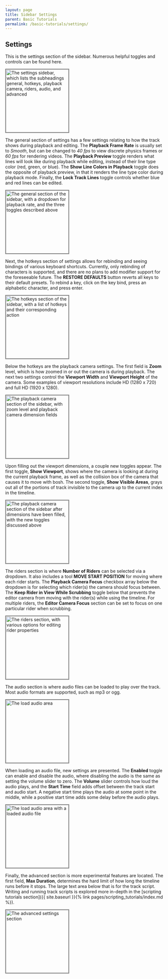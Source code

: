 ```yaml
---
layout: page
title: Sidebar Settings
parent: Basic Tutorials
permalink: /basic-tutorials/settings/
---
```


## Settings

This is the settings section of the sidebar. Numerous helpful toggles and controls can be found here.

<img alt="The settings sidebar, which lists the subheadings general, hotkeys, playback camera, riders, audio, and advanced" src="{{site.baseurl}}/assets/settings-page.png" width="200" style="border: 2px solid gray">

The general section of settings has a few settings relating to how the track shows during playback and editing. The **Playback Frame Rate** is usually set to *Smooth*, but can be changed to *40 fps* to view discrete physics frames or *60 fps* for rendering videos. The **Playback Preview** toggle renders what lines will look like during playback while editing, instead of their line type color (red, green, or blue). The **Show Line Colors in Playback** toggle does the opposite of playback preview, in that it renders the line type color during playback mode. Finally, the **Lock Track Lines** toggle controls whether blue and red lines can be edited.

<img alt="The general section of the sidebar, with a dropdown for playback rate, and the three toggles described above" src="{{site.baseurl}}/assets/settings-general.png" width="200" style="border: 2px solid gray">

Next, the hotkeys section of settings allows for rebinding and seeing bindings of various keyboard shortcuts. Currently, only rebinding of characters is supported, and there are no plans to add modifier support for the foreseeable future. The **RESTORE DEFAULTS** button reverts all keys to their default presets. To rebind a key, click on the key bind, press an alphabetic character, and press enter.

<img alt="The hotkeys section of the sidebar, with a list of hotkeys and their corresponding action" src="{{site.baseurl}}/assets/settings-hotkeys.png" width="200" style="border: 2px solid gray">

Below the hotkeys are the playback camera settings. The first field is **Zoom** level, which is how zoomed in or out the camera is during playback. The next two settings control the **Viewport Width** and **Viewport Height** of the camera. Some examples of viewport resolutions include HD (1280 x 720) and full HD (1920 x 1280).

<img alt="The playback camera section of the sidebar, with zoom level and playback camera dimension fields" src="{{site.baseurl}}/assets/settings-playback-camera.png" width="200" style="border: 2px solid gray">

Upon filling out the viewport dimensions, a couple new toggles appear. The first toggle, **Show Viewport**, shows where the camera is looking at during the current playback frame, as well as the collision box of the camera that causes it to move with bosh. The second toggle, **Show Visible Areas**, grays out all of the portions of track invisible to the camera up to the current index in the timeline.

<img alt="The playback camera section of the sidebar after dimensions have been filled, with the new toggles discussed above" src="{{site.baseurl}}/assets/settings-playback-camera-filled.png" width="200" style="border: 2px solid gray">

The riders section is where **Number of Riders** can be selected via a dropdown. It also includes a tool **MOVE START POSITION** for moving where each rider starts. The **Playback Camera Focus** checkbox array below the dropdown is for selecting which rider(s) the camera should focus between. The **Keep Rider in View While Scrubbing** toggle below that prevents the editor camera from moving with the rider(s) while using the timeline. For multiple riders, the **Editor Camera Focus** section can be set to focus on one particular rider when scrubbing.

<img alt="The riders section, with various options for editing rider properties" src="{{site.baseurl}}/assets/settings-riders.png" width="200" style="border: 2px solid gray">

The audio section is where audio files can be loaded to play over the track. Most audio formats are supported, such as mp3 or ogg.

<img alt="The load audio area" src="{{site.baseurl}}/assets/settings-audio.png" width="200" style="border: 2px solid gray">

When loading an audio file, new settings are presented. The **Enabled** toggle can enable and disable the audio, where disabling the audio is the same as setting the volume slider to zero. The **Volume** slider controls how loud the audio plays, and the **Start Time** field adds offset between the track start and audio start. A negative start time plays the audio at some point in the middle, while a positive start time adds some delay before the audio plays.

<img alt="The load audio area with a loaded audio file" src="{{site.baseurl}}/assets/settings-audio-filled.png" width="200" style="border: 2px solid gray">

Finally, the advanced section is more experimental features are located. The first field, **Max Duration**, determines the hard limit of how long the timeline runs before it stops. The large text area below that is for the track script. Writing and running track scripts is explored more in-depth in the [scripting tutorials section]({{ site.baseurl }}{% link pages/scripting_tutorials/index.md %}).

<img alt="The advanced settings section" src="{{site.baseurl}}/assets/settings-advanced.png" width="200" style="border: 2px solid gray">
